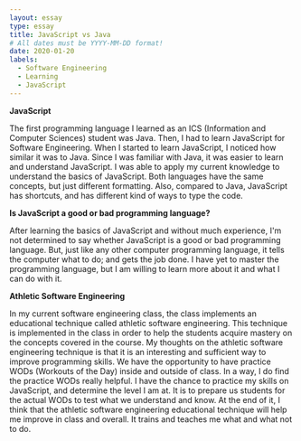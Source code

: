 ```yaml
---
layout: essay
type: essay
title: JavaScript vs Java
# All dates must be YYYY-MM-DD format!
date: 2020-01-20
labels:
  - Software Engineering
  - Learning
  - JavaScript
---
```


**JavaScript**

The first programming language I learned as an ICS (Information and Computer Sciences) student was Java. Then, I had to learn JavaScript for Software Engineering. When I started to learn JavaScript, I noticed how similar it was to Java. Since I was familiar with Java, it was easier to learn and understand JavaScript. I was able to apply my current knowledge to understand the basics of JavaScript. Both languages have the same concepts, but just different formatting. Also, compared to Java, JavaScript has shortcuts, and has different kind of ways to type the code. 

**Is JavaScript a good or bad programming language?**

After learning the basics of JavaScript and without much experience, I'm not determined to say whether JavaScript is a good or bad programming language. But, just like any other computer programming language, it tells the computer what to do; and gets the job done. I have yet to master the programming language, but I am willing to learn more about it and what I can do with it. 

**Athletic Software Engineering**

In my current software engineering class, the class implements an educational technique called athletic software engineering. This technique is implemented in the class in order to help the students acquire mastery on the concepts covered in the course. My thoughts on the athletic software engineering technique is that it is an interesting and sufficient way to improve programming skills. We have the opportunity to have practice WODs (Workouts of the Day) inside and outside of class. In a way, I do find the practice WODs really helpful. I have the chance to practice my skills on JavaScript, and determine the level I am at. It is to prepare us students for the actual WODs to test what we understand and know. At the end of it, I think that the athletic software engineering educational technique will help me improve in class and overall. It trains and teaches me what and what not to do.



